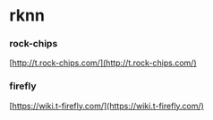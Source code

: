 # rknn

### rock-chips
[http://t.rock-chips.com/](http://t.rock-chips.com/)

### firefly
[https://wiki.t-firefly.com/](https://wiki.t-firefly.com/)